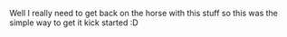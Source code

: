 Well I really need to get back on the horse with this stuff so this
was the simple way to get it kick started :D
